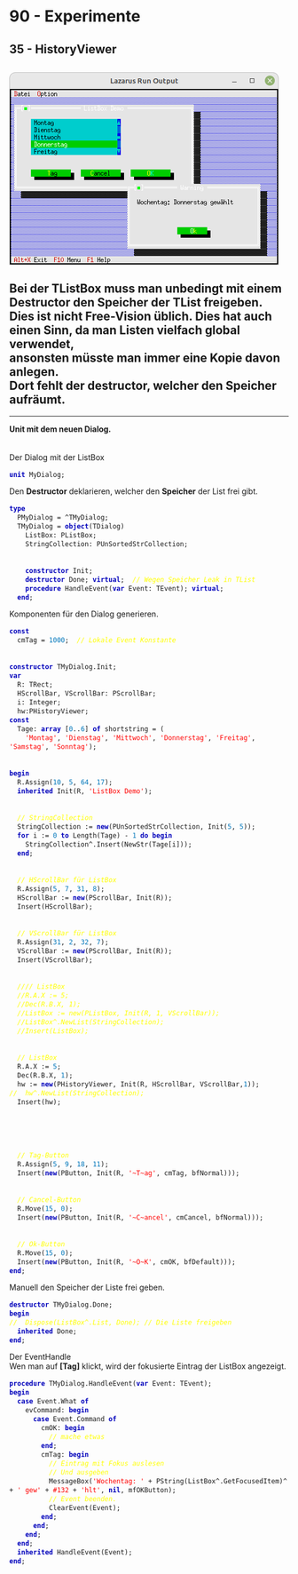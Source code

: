 # 90 - Experimente
## 35 - HistoryViewer
<img src="image.png" alt="Selfhtml"><br><br>
Bei der TListBox muss man unbedingt mit einem Destructor den Speicher der TList freigeben.<br>
Dies ist nicht Free-Vision üblich. Dies hat auch einen Sinn, da man Listen vielfach global verwendet, <br>
ansonsten müsste man immer eine Kopie davon anlegen.<br>
Dort fehlt der <b>destructor</b>, welcher den Speicher aufräumt.<br>
---
---
<b>Unit mit dem neuen Dialog.</b><br>
<br><br>
Der Dialog mit der ListBox<br>
<pre><code><b><font color="0000BB">unit</font></b> MyDialog;
</code></pre>
Den <b>Destructor</b> deklarieren, welcher den <b>Speicher</b> der List frei gibt.<br>
<pre><code><b><font color="0000BB">type</font></b>
  PMyDialog = ^TMyDialog;
  TMyDialog = <b><font color="0000BB">object</font></b>(TDialog)
    ListBox: PListBox;
    StringCollection: PUnSortedStrCollection;
<br>
    <b><font color="0000BB">constructor</font></b> Init;
    <b><font color="0000BB">destructor</font></b> Done; <b><font color="0000BB">virtual</font></b>;  <i><font color="#FFFF00">// Wegen Speicher Leak in TList</font></i>
    <b><font color="0000BB">procedure</font></b> HandleEvent(<b><font color="0000BB">var</font></b> Event: TEvent); <b><font color="0000BB">virtual</font></b>;
  <b><font color="0000BB">end</font></b>;
</code></pre>
Komponenten für den Dialog generieren.<br>
<pre><code><b><font color="0000BB">const</font></b>
  cmTag = <font color="#0077BB">1000</font>;  <i><font color="#FFFF00">// Lokale Event Konstante</font></i>
<br>
<b><font color="0000BB">constructor</font></b> TMyDialog.Init;
<b><font color="0000BB">var</font></b>
  R: TRect;
  HScrollBar, VScrollBar: PScrollBar;
  i: Integer;
  hw:PHistoryViewer;
<b><font color="0000BB">const</font></b>
  Tage: <b><font color="0000BB">array</font></b> [<font color="#0077BB">0</font>..<font color="#0077BB">6</font>] <b><font color="0000BB">of</font></b> shortstring = (
    <font color="#FF0000">'Montag'</font>, <font color="#FF0000">'Dienstag'</font>, <font color="#FF0000">'Mittwoch'</font>, <font color="#FF0000">'Donnerstag'</font>, <font color="#FF0000">'Freitag'</font>, <font color="#FF0000">'Samstag'</font>, <font color="#FF0000">'Sonntag'</font>);
<br>
<b><font color="0000BB">begin</font></b>
  R.Assign(<font color="#0077BB">10</font>, <font color="#0077BB">5</font>, <font color="#0077BB">64</font>, <font color="#0077BB">17</font>);
  <b><font color="0000BB">inherited</font></b> Init(R, <font color="#FF0000">'ListBox Demo'</font>);
<br>
  <i><font color="#FFFF00">// StringCollection</font></i>
  StringCollection := <b><font color="0000BB">new</font></b>(PUnSortedStrCollection, Init(<font color="#0077BB">5</font>, <font color="#0077BB">5</font>));
  <b><font color="0000BB">for</font></b> i := <font color="#0077BB">0</font> <b><font color="0000BB">to</font></b> Length(Tage) - <font color="#0077BB">1</font> <b><font color="0000BB">do</font></b> <b><font color="0000BB">begin</font></b>
    StringCollection^.Insert(NewStr(Tage[i]));
  <b><font color="0000BB">end</font></b>;
<br>
  <i><font color="#FFFF00">// HScrollBar für ListBox</font></i>
  R.Assign(<font color="#0077BB">5</font>, <font color="#0077BB">7</font>, <font color="#0077BB">31</font>, <font color="#0077BB">8</font>);
  HScrollBar := <b><font color="0000BB">new</font></b>(PScrollBar, Init(R));
  Insert(HScrollBar);
<br>
  <i><font color="#FFFF00">// VScrollBar für ListBox</font></i>
  R.Assign(<font color="#0077BB">31</font>, <font color="#0077BB">2</font>, <font color="#0077BB">32</font>, <font color="#0077BB">7</font>);
  VScrollBar := <b><font color="0000BB">new</font></b>(PScrollBar, Init(R));
  Insert(VScrollBar);
<br>
  <i><font color="#FFFF00">//// ListBox</font></i>
  <i><font color="#FFFF00">//R.A.X := 5;</font></i>
  <i><font color="#FFFF00">//Dec(R.B.X, 1);</font></i>
  <i><font color="#FFFF00">//ListBox := new(PListBox, Init(R, 1, VScrollBar));</font></i>
  <i><font color="#FFFF00">//ListBox^.NewList(StringCollection);</font></i>
  <i><font color="#FFFF00">//Insert(ListBox);</font></i>
<br>
  <i><font color="#FFFF00">// ListBox</font></i>
  R.A.X := <font color="#0077BB">5</font>;
  Dec(R.B.X, <font color="#0077BB">1</font>);
  hw := <b><font color="0000BB">new</font></b>(PHistoryViewer, Init(R, HScrollBar, VScrollBar,<font color="#0077BB">1</font>));
<i><font color="#FFFF00">//  hw^.NewList(StringCollection);</font></i>
  Insert(hw);
<br>

<br>
  <i><font color="#FFFF00">// Tag-Button</font></i>
  R.Assign(<font color="#0077BB">5</font>, <font color="#0077BB">9</font>, <font color="#0077BB">18</font>, <font color="#0077BB">11</font>);
  Insert(<b><font color="0000BB">new</font></b>(PButton, Init(R, <font color="#FF0000">'~T~ag'</font>, cmTag, bfNormal)));
<br>
  <i><font color="#FFFF00">// Cancel-Button</font></i>
  R.Move(<font color="#0077BB">15</font>, <font color="#0077BB">0</font>);
  Insert(<b><font color="0000BB">new</font></b>(PButton, Init(R, <font color="#FF0000">'~C~ancel'</font>, cmCancel, bfNormal)));
<br>
  <i><font color="#FFFF00">// Ok-Button</font></i>
  R.Move(<font color="#0077BB">15</font>, <font color="#0077BB">0</font>);
  Insert(<b><font color="0000BB">new</font></b>(PButton, Init(R, <font color="#FF0000">'~O~K'</font>, cmOK, bfDefault)));
<b><font color="0000BB">end</font></b>;
</code></pre>
Manuell den Speicher der Liste frei geben.<br>
<pre><code><b><font color="0000BB">destructor</font></b> TMyDialog.Done;
<b><font color="0000BB">begin</font></b>
<i><font color="#FFFF00">//  Dispose(ListBox^.List, Done); // Die Liste freigeben</font></i>
  <b><font color="0000BB">inherited</font></b> Done;
<b><font color="0000BB">end</font></b>;
</code></pre>
Der EventHandle<br>
Wen man auf <b>[Tag]</b> klickt, wird der fokusierte Eintrag der ListBox angezeigt.<br>
<pre><code><b><font color="0000BB">procedure</font></b> TMyDialog.HandleEvent(<b><font color="0000BB">var</font></b> Event: TEvent);
<b><font color="0000BB">begin</font></b>
  <b><font color="0000BB">case</font></b> Event.What <b><font color="0000BB">of</font></b>
    evCommand: <b><font color="0000BB">begin</font></b>
      <b><font color="0000BB">case</font></b> Event.Command <b><font color="0000BB">of</font></b>
        cmOK: <b><font color="0000BB">begin</font></b>
          <i><font color="#FFFF00">// mache etwas</font></i>
        <b><font color="0000BB">end</font></b>;
        cmTag: <b><font color="0000BB">begin</font></b>
          <i><font color="#FFFF00">// Eintrag mit Fokus auslesen</font></i>
          <i><font color="#FFFF00">// Und ausgeben</font></i>
          MessageBox(<font color="#FF0000">'Wochentag: '</font> + PString(ListBox^.GetFocusedItem)^ + <font color="#FF0000">' gew'</font> + <font color="#FF0000">#132</font> + <font color="#FF0000">'hlt'</font>, <b><font color="0000BB">nil</font></b>, mfOKButton);
          <i><font color="#FFFF00">// Event beenden.</font></i>
          ClearEvent(Event);
        <b><font color="0000BB">end</font></b>;
      <b><font color="0000BB">end</font></b>;
    <b><font color="0000BB">end</font></b>;
  <b><font color="0000BB">end</font></b>;
  <b><font color="0000BB">inherited</font></b> HandleEvent(Event);
<b><font color="0000BB">end</font></b>;
</code></pre>
<br>
